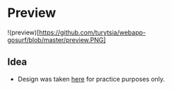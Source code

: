 # Preview

!(preview)[https://github.com/turytsia/webapp-gosurf/blob/master/preview.PNG]

## Idea
- Design was taken [here](https://www.youtube.com/watch?v=TisGtkOPh24&t=16s)
for practice purposes only.


